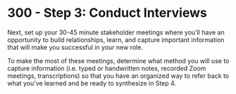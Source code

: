 # 300 - Step 3: Conduct Interviews

Next, set up your 30-45 minute stakeholder meetings where you’ll have an opportunity to build relationships, learn, and capture important information that will make you successful in your new role.

To make the most of these meetings, determine what method you will use to capture information (i.e. typed or handwritten notes, recorded Zoom meetings, transcriptions) so that you have an organized way to refer back to what you’ve learned and be ready to synthesize in Step 4.
